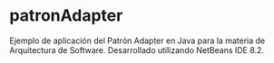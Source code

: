 # patronAdapter
Ejemplo de aplicación del Patrón Adapter en Java para la materia de Arquitectura de Software. 
Desarrollado utilizando NetBeans IDE 8.2.
